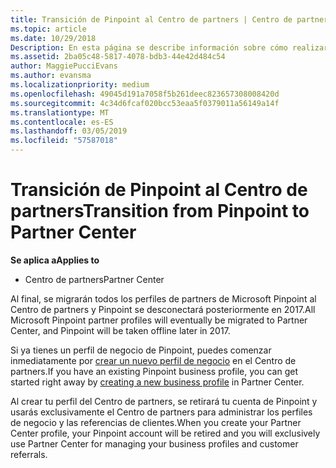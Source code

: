 ```yaml
---
title: Transición de Pinpoint al Centro de partners | Centro de partners
ms.topic: article
ms.date: 10/29/2018
Description: En esta página se describe información sobre cómo realizar la transición de Pinpoint al Centro de partners.
ms.assetid: 2ba05c48-5817-4078-bdb3-44e42d484c54
author: MaggiePucciEvans
ms.author: evansma
ms.localizationpriority: medium
ms.openlocfilehash: 49045d191a7058f5b261deec823657308008420d
ms.sourcegitcommit: 4c34d6fcaf020bcc53eaa5f0379011a56149a14f
ms.translationtype: MT
ms.contentlocale: es-ES
ms.lasthandoff: 03/05/2019
ms.locfileid: "57587018"
---
```

# <a name="transition-from-pinpoint-to-partner-center"></a><span data-ttu-id="b7c12-103">Transición de Pinpoint al Centro de partners</span><span class="sxs-lookup"><span data-stu-id="b7c12-103">Transition from Pinpoint to Partner Center</span></span>

<span data-ttu-id="b7c12-104">**Se aplica a**</span><span class="sxs-lookup"><span data-stu-id="b7c12-104">**Applies to**</span></span>

-  <span data-ttu-id="b7c12-105">Centro de partners</span><span class="sxs-lookup"><span data-stu-id="b7c12-105">Partner Center</span></span>

<span data-ttu-id="b7c12-106">Al final, se migrarán todos los perfiles de partners de Microsoft Pinpoint al Centro de partners y Pinpoint se desconectará posteriormente en 2017.</span><span class="sxs-lookup"><span data-stu-id="b7c12-106">All Microsoft Pinpoint partner profiles will eventually be migrated to Partner Center, and Pinpoint will be taken offline later in 2017.</span></span> 

<span data-ttu-id="b7c12-107">Si ya tienes un perfil de negocio de Pinpoint, puedes comenzar inmediatamente por [crear un nuevo perfil de negocio](create-a-marketing-profile.md) en el Centro de partners.</span><span class="sxs-lookup"><span data-stu-id="b7c12-107">If you have an existing Pinpoint business profile, you can get started right away by [creating a new business profile](create-a-marketing-profile.md) in Partner Center.</span></span>

<span data-ttu-id="b7c12-108">Al crear tu perfil del Centro de partners, se retirará tu cuenta de Pinpoint y usarás exclusivamente el Centro de partners para administrar los perfiles de negocio y las referencias de clientes.</span><span class="sxs-lookup"><span data-stu-id="b7c12-108">When you create your Partner Center profile, your Pinpoint account will be retired and you will exclusively use Partner Center for managing your business profiles and customer referrals.</span></span>